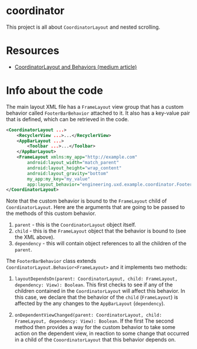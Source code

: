 # coordinator

This project is all about `CoordinatorLayout` and nested scrolling.

# Resources

- [CoordinatorLayout and Behaviors (medium article)](https://goo.gl/oLH8pm)

# Info about the code

The main layout XML file has a `FrameLayout` view group that has a custom behavior called 
`FooterBarBehavior` attached to it. It also has a key-value pair that is defined, which 
can be retrieved in the code.

```xml
<CoordinatorLayout ...>
    <RecyclerView ...>...</RecyclerView>
    <AppBarLayout ...>
        <Toolbar ...>...</Toolbar>
    </AppBarLayout>
    <FrameLayout xmlns:my_app="http://example.com"
        android:layout_width="match_parent"
        android:layout_height="wrap_content"
        android:layout_gravity="bottom"
        my_app:my_key="my_value"
        app:layout_behavior="engineering.uxd.example.coordinator.FooterBarBehavior">
</CoordinatorLayout>
```

Note that the custom behavior is bound to the `FrameLayout` child of `CoordinatorLayout`. Here are
the arguments that are going to be passed to the methods of this custom behavior.
1. `parent` - this is the `CoordinatorLayout` object itself.
2. `child` - this is the `FrameLayout` object that the behavior is bound to (see the XML above).
3. `dependency` - this will contain object references to all the children of the `parent`.

The `FooterBarBehavior` class extends `CoordinatorLayout.Behavior<FrameLayout>` and it implements 
two methods:

1. `layoutDependsOn(parent: CoordinatorLayout, child: FrameLayout, dependency: View): Boolean`. 
This first checks to see if any of the children contained in the `CoordinatorLayout` will affect 
this behavior. In this case, we declare that the behavior of the `child` (`FrameLayout`) is affected
by the any changes to the `AppBarLayout` (`dependency`). 

2. `onDependentViewChanged(parent: CoordinatorLayout, child: FrameLayout, dependency: View): Boolean`. 
If the first The second method then provides a way for the custom behavior to take 
some action on the dependent view, in reaction to some change that occurred in a child of 
the `CooordinatorLayout` that this behavior depends on.